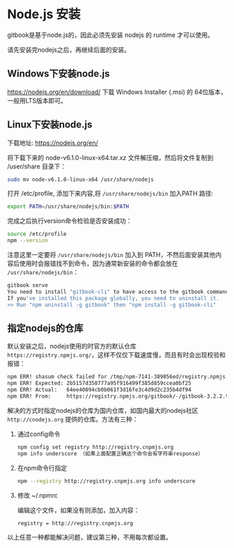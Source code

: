 # Node.js 安装

gitbook是基于node.js的，因此必须先安装 nodejs 的 runtime 才可以使用。

请先安装完nodejs之后，再继续后面的安装。

## Windows下安装node.js

https://nodejs.org/en/download/ 下载 Windows Installer (.msi) 的 64位版本，一般用LTS版本即可。

## Linux下安装node.js

下载地址: https://nodejs.org/en/

将下载下来的 node-v6.1.0-linux-x64.tar.xz 文件解压缩，然后将文件复制到 /user/share 目录下：

```bash
sudo mv node-v6.1.0-linux-x64 /usr/share/nodejs
```

打开 /etc/profile, 添加下来内容,将 `/usr/share/nodejs/bin` 加入PATH 路径:

```bash
export PATH=/usr/share/nodejs/bin:$PATH
```

完成之后执行version命令检验是否安装成功：

```bash
source /etc/profile
npm --version
```

注意这里一定要将 `/usr/share/nodejs/bin` 加入到 PATH，不然后面安装其他内容后使用时会报错找不到命令，因为通常新安装的命令都会放在 `/usr/share/nodejs/bin`：

```bash
gitbook serve
You need to install "gitbook-cli" to have access to the gitbook command anywhere on your system.
If you've installed this package globally, you need to uninstall it.
>> Run "npm uninstall -g gitbook" then "npm install -g gitbook-cli"
```

## 指定nodejs的仓库

默认安装之后，nodejs使用的时官方的默认仓库 `https://registry.npmjs.org/`，这样不仅仅下载速度慢，而且有时会出现校验和报错：

```bash
npm ERR! shasum check failed for /tmp/npm-7141-389856ed/registry.npmjs.org/gitbook/-/gitbook-3.2.2.tgz
npm ERR! Expected: 2b5157d358777a95f916499f385d859ccea0bf25
npm ERR! Actual:   64ee40094cb0b061f3d16fe3c4d9d2c235b4df94
npm ERR! From:     https://registry.npmjs.org/gitbook/-/gitbook-3.2.2.tgz
```

解决的方式时指定nodejs的仓库为国内仓库，如国内最大的nodejs社区 `http://cnodejs.org` 提供的仓库。方法有三种：

1. 通过config命令

    ```bash
    npm config set registry http://registry.cnpmjs.org
    npm info underscore （如果上面配置正确这个命令会有字符串response）
    ```

2. 在npm命令行指定

    ```bash
    npm --registry http://registry.cnpmjs.org info underscore
    ```

3. 修改 ~/.npmrc

	编辑这个文件，如果没有则添加，加入内容：

    ```bash
    registry = http://registry.cnpmjs.org
    ```

以上任意一种都能解决问题，建议第三种，不用每次都设置。
